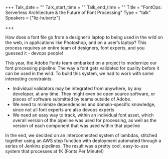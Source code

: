 +++
Talk_date = ""
Talk_start_time = ""
Talk_end_time = ""
Title = "FontOps: Serverless Architecture & the Future of Font Processing"
Type = "talk"
Speakers = ["liz-hubertz"]

+++

How does a font file go from a designer’s laptop to being used in the wild on the web, in applications like Photoshop, and on a user’s laptop? This process requires an entire team of designers, font experts, and you guessed it - devops people!

This year, the Adobe Fonts team embarked on a project to modernize our font processing pipeline: The way a font gets validated for quality before it can be used in the wild. To build this system, we had to work with some interesting constraints:

* Individual validators may be integrated from anywhere, by any developer, at any time. They might even be open source software, or pieces of software submitted by teams outside of Adobe.
* We need to minimize dependencies and domain-specific knowledge, since not all font experts are also devops experts
* We need an easy way to track, within an individual font asset, which overall version of the pipeline was used for processing, as well as the version of each component that was used within that pipeline

In the end, we decided on an interconnected system of lambdas, stitched together using an AWS step function with deployment automated through a series of Jenkins pipelines. The result was a pretty cool, easy-to-use system that processes at 1K (Fonts Per Minute!)